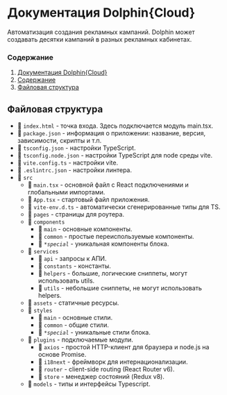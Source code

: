 # Документация Dolphin{Cloud}
Автоматизация создания рекламных кампаний. Dolphin может создавать десятки кампаний в разных рекламных кабинетах.

### Содержание
1. [Документация Dolphin{Cloud}](#документация-dolphincloud)
2. [Содержание](#содержание)
3. [Файловая структура](#файловая-структура)

## Файловая структура
- :page_facing_up: <code>index.html</code> - точка входа. Здесь подключается модуль main.tsx.
- :page_facing_up: <code>package.json</code> - информация о приложении: название, версия, зависимости, скрипты и т.п.
- :page_facing_up: <code>tsconfig.json</code> - настройки TypeScript.
- :page_facing_up: <code>tsconfig.node.json</code> - настройки TypeScript для node среды vite.
- :page_facing_up: <code>vite.config.ts</code> - настройки vite.
- :page_facing_up: <code>.eslintrc.json</code> - настройки линтера.
- :file_folder: <code>src</code>
  - :page_facing_up: <code>main.tsx</code> - основной файл c React подключениями и глобальными импортами.
  - :page_facing_up: <code>App.tsx</code> - стартовый файл приложения.
  - :page_facing_up: <code>vite-env.d.ts</code> - автоматически сгенерированные типы для TS.
  - :file_folder: <code>pages</code> - страницы для роутера.
  - :file_folder: <code>components</code>
    - :file_folder: <code>main</code> - основные компоненты.
    - :file_folder: <code>common</code> - простые переиспользуемые компоненты.
    - :file_folder: <code>**special*</code> - уникальная компоненты блока.
  - :file_folder: <code>services</code>
    - :file_folder: <code>api</code> - запросы к АПИ.
    - :file_folder: <code>constants</code> - константы.
    - :file_folder: <code>helpers</code> - большие, логические сниппеты, могут использовать utils.
    - :file_folder: <code>utils</code> - небольшие сниппеты, не могут использовать helpers.
  - :file_folder: <code>assets</code> - статичные ресурсы.
  - :file_folder: <code>styles</code>
    - :file_folder: <code>main</code> - основные стили.
    - :file_folder: <code>common</code> - общие стили.
    - :file_folder: <code>**special*</code> - уникальные стили блока.
  - :file_folder: <code>plugins</code> - подключаемые модули.
    - :file_folder: <code>axios</code> - простой HTTP-клиент для браузера и node.js на основе Promise.
    - :file_folder: <code>i18next</code> - фреймворк для интернационализации.
    - :file_folder: <code>router</code> - client-side routing (React Router v6).
    - :file_folder: <code>store</code> - менеджер состояний (Redux v8).
  - :file_folder: <code>models</code> - типы и интерфейсы Typescript.
